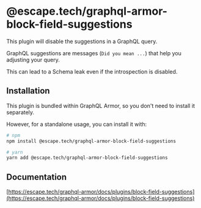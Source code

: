 # @escape.tech/graphql-armor-block-field-suggestions

This plugin will disable the suggestions in a GraphQL query.

GraphQL suggestions are messages (`Did you mean ...`) that help you adjusting your query.

This can lead to a Schema leak even if the introspection is disabled.

## Installation

This plugin is bundled within GraphQL Armor, so you don't need to install it separately.

However, for a standalone usage, you can install it with:

```bash
# npm
npm install @escape.tech/graphql-armor-block-field-suggestions

# yarn
yarn add @escape.tech/graphql-armor-block-field-suggestions
```

## Documentation

[https://escape.tech/graphql-armor/docs/plugins/block-field-suggestions](https://escape.tech/graphql-armor/docs/plugins/block-field-suggestions)
